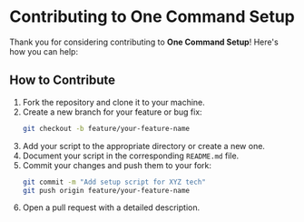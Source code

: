 # Contributing to One Command Setup

Thank you for considering contributing to **One Command Setup**! Here's how you can help:

## How to Contribute

1. Fork the repository and clone it to your machine.
2. Create a new branch for your feature or bug fix:
   ```bash
   git checkout -b feature/your-feature-name
   ```
3. Add your script to the appropriate directory or create a new one.
4. Document your script in the corresponding `README.md` file.
5. Commit your changes and push them to your fork:
    ```bash
    git commit -m "Add setup script for XYZ tech"
    git push origin feature/your-feature-name
    ```
6. Open a pull request with a detailed description.